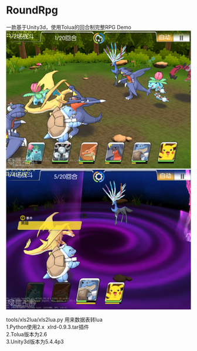 # RoundRpg
一款基于Unity3d，使用Tolua的回合制完整RPG Demo
![nor](https://github.com/zwluoqi/RoundRpg/blob/master/nor.png)</br>
![env](https://github.com/zwluoqi/RoundRpg/blob/master/enc.png)</br>

tools/xls2lua/xls2lua.py 用来数据表转lua<br>
1.Python使用2.x  xlrd-0.9.3.tar插件<br>
2.Tolua版本为2.6<br>
3.Unity3d版本为5.4.4p3<br>
